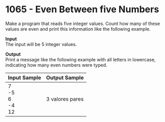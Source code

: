 # 1065 - Even Between five Numbers

Make a program that reads five integer values. Count how many of these values ​​are even and  print this information like the following example.

**Input**<br>
The input will be 5 integer values.

**Output**<br>
Print a message like the following example with all letters in lowercase, indicating how many even numbers were typed.

| Input Sample                      | Output Sample     |
|:----------------------------------|:------------------|
| 7 <br> -5 <br> 6 <br> -4 <br> 12  | 3 valores pares   |


